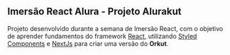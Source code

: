 ## Imersão React Alura - Projeto Alurakut
Projeto desenvolvido durante a semana de Imersão React, com o objetivo de aprender fundamentos do framework [React](https://github.com/facebook/react), utilizando [Styled Components](https://github.com/styled-components/styled-components) e [NextJs](https://github.com/vercel/next.js/) para criar uma versão do **Orkut**.
